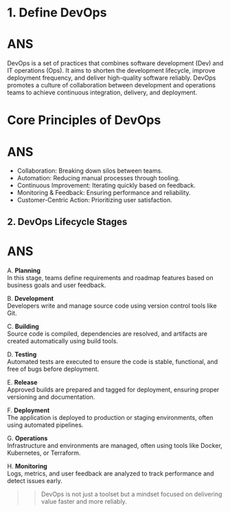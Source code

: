 # 1. Define DevOps

  # ANS
   
DevOps is a set of practices that combines software development (Dev) and IT operations (Ops). It aims to shorten the development lifecycle, improve deployment frequency, and deliver high-quality software reliably. DevOps promotes a culture of collaboration between development and operations teams to achieve continuous integration, delivery, and deployment.

# Core Principles of DevOps

 # ANS
 
- Collaboration: Breaking down silos between teams.
- Automation: Reducing manual processes through tooling.
- Continuous Improvement: Iterating quickly based on feedback.
- Monitoring & Feedback: Ensuring performance and reliability.
- Customer-Centric Action: Prioritizing user satisfaction.

## 2. DevOps Lifecycle Stages

 # ANS
 
A. **Planning**  
   In this stage, teams define requirements and roadmap features based on business goals and user feedback.

B. **Development**  
   Developers write and manage source code using version control tools like Git.

C. **Building**  
   Source code is compiled, dependencies are resolved, and artifacts are created automatically using build tools.

D. **Testing**  
   Automated tests are executed to ensure the code is stable, functional, and free of bugs before deployment.

E. **Release**  
   Approved builds are prepared and tagged for deployment, ensuring proper versioning and documentation.

F. **Deployment**  
   The application is deployed to production or staging environments, often using automated pipelines.

G. **Operations**  
   Infrastructure and environments are managed, often using tools like Docker, Kubernetes, or Terraform.

H. **Monitoring**  
   Logs, metrics, and user feedback are analyzed to track performance and detect issues early.
   
>> DevOps is not just a toolset but a mindset focused on delivering value faster and more reliably.

   
